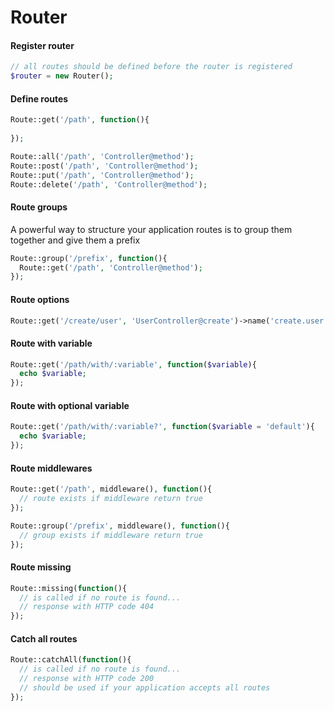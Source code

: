 # Router

#### Register router
```php
// all routes should be defined before the router is registered
$router = new Router();
```

#### Define routes
```php
Route::get('/path', function(){
  
});

Route::all('/path', 'Controller@method');
Route::post('/path', 'Controller@method');
Route::put('/path', 'Controller@method');
Route::delete('/path', 'Controller@method');
```

#### Route groups
A powerful way to structure your application routes is to group them together and give them a prefix
```php
Route::group('/prefix', function(){
  Route::get('/path', 'Controller@method');
});
```

#### Route options
```php
Route::get('/create/user', 'UserController@create')->name('create.user');
```

#### Route with variable
```php
Route::get('/path/with/:variable', function($variable){
  echo $variable;
});
```

#### Route with optional variable
```php
Route::get('/path/with/:variable?', function($variable = 'default'){
  echo $variable;
});
```

#### Route middlewares
```php
Route::get('/path', middleware(), function(){
  // route exists if middleware return true
});

Route::group('/prefix', middleware(), function(){
  // group exists if middleware return true
});
```

#### Route missing
```php
Route::missing(function(){
  // is called if no route is found... 
  // response with HTTP code 404
});
```

#### Catch all routes
```php
Route::catchAll(function(){
  // is called if no route is found... 
  // response with HTTP code 200
  // should be used if your application accepts all routes
});
```








